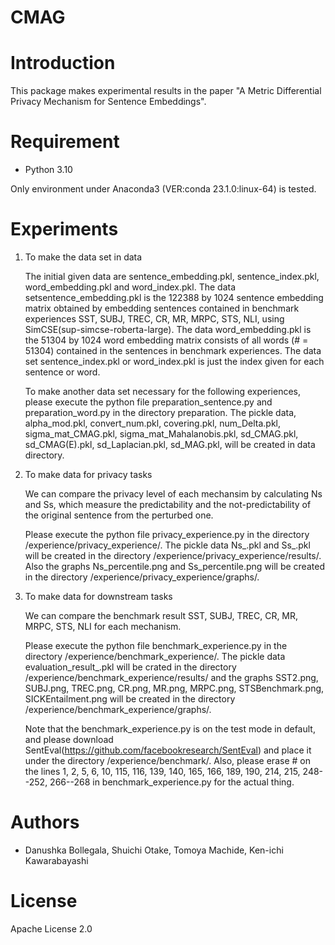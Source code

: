# CMAG 
 
# Introduction

This package makes experimental results in the paper "A Metric Differential Privacy Mechanism for Sentence Embeddings".
 
# Requirement
 
* Python 3.10
 
Only environment under Anaconda3 (VER:conda 23.1.0:linux-64) is tested.
 
# Experiments

1. To make the data set in data

   The initial given data are sentence_embedding.pkl, sentence_index.pkl, word_embedding.pkl and word_index.pkl. The data setsentence_embedding.pkl is the 122388 by 1024 sentence embedding matrix obtained by embedding sentences contained in benchmark experiences SST, SUBJ, TREC, CR, MR, MRPC, STS, NLI, using SimCSE(sup-simcse-roberta-large). The data word_embedding.pkl is the 51304 by 1024 word embedding matrix consists of all words (# = 51304) contained in the sentences in benchmark experiences. The data set sentence_index.pkl or word_index.pkl is just the index given for each sentence or word.   
   
   To make another data set necessary for the following experiences, please execute the python file preparation_sentence.py and preparation_word.py in the directory preparation.
   The pickle data, alpha_mod.pkl, convert_num.pkl, covering.pkl, num_Delta.pkl, sigma_mat_CMAG.pkl, sigma_mat_Mahalanobis.pkl, sd_CMAG.pkl, sd_CMAG(E).pkl, sd_Laplacian.pkl, sd_MAG.pkl, will be created in data directory.  
  
2. To make data for privacy tasks

   We can compare the privacy level of each mechansim by calculating Ns and Ss, which measure the predictability and the not-predictability of the original sentence from the perturbed one.

   Please execute the python file privacy_experience.py in the directory /experience/privacy_experience/.
   The pickle data Ns_.pkl and Ss_.pkl will be created in the directory /experience/privacy_experience/results/. Also the graphs Ns_percentile.png and Ss_percentile.png will be created in the directory /experience/privacy_experience/graphs/.  

3. To make data for downstream tasks
   
   We can compare the benchmark result SST, SUBJ, TREC, CR, MR, MRPC, STS, NLI for each mechanism.

   Please execute the python file benchmark_experience.py in the directory /experience/benchmark_experience/.
   The pickle data evaluation_result_.pkl will be crated in the directory /experience/benchmark_experience/results/ and the graphs SST2.png, SUBJ.png, TREC.png, CR.png, MR.png,
   MRPC.png, STSBenchmark.png, SICKEntailment.png will be created in the directory /experience/benchmark_experience/graphs/.

   Note that the benchmark_experience.py is on the test mode in default, and please download SentEval(https://github.com/facebookresearch/SentEval) and place it under the directory /experience/benchmark/. Also, please erase # on the lines 1, 2, 5, 6, 10, 115, 116, 139, 140, 165, 166, 189, 190, 214, 215, 248--252, 266--268 in benchmark_experience.py for the actual thing.
 
# Authors
 
* Danushka Bollegala, Shuichi Otake, Tomoya Machide, Ken-ichi Kawarabayashi
 
# License
 
Apache License 2.0